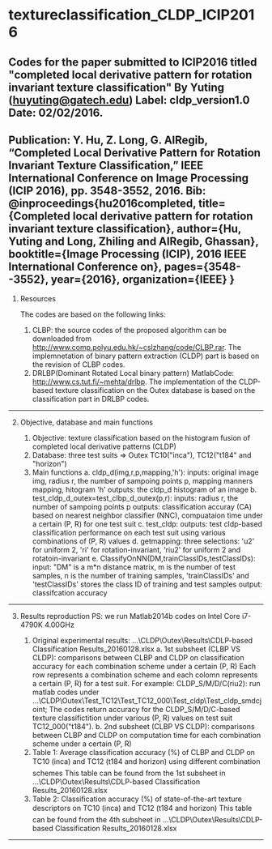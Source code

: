 # textureclassification_CLDP_ICIP2016

Codes for the paper submitted to ICIP2016 titled "completed local derivative pattern for rotation invariant texture classification"
By Yuting (huyuting@gatech.edu)
Label: cldp_version1.0
Date: 02/02/2016.
-----------------------------------------------------------------------------------------------------------------------------------------
Publication:
Y. Hu, Z. Long, G. AlRegib, “Completed Local Derivative Pattern for Rotation Invariant Texture Classification,” IEEE International Conference on Image Processing (ICIP 2016), pp. 3548-3552, 2016.
Bib:
@inproceedings{hu2016completed,
  title={Completed local derivative pattern for rotation invariant texture classification},
  author={Hu, Yuting and Long, Zhiling and AlRegib, Ghassan},
  booktitle={Image Processing (ICIP), 2016 IEEE International Conference on},
  pages={3548--3552},
  year={2016},
  organization={IEEE}
}
-----------------------------------------------------------------------------------------------------------------------------------------

1. Resources

   The codes are based on the following links:
   1) CLBP: the source codes of the proposed algorithm can be downloaded from http://www.comp.polyu.edu.hk/~cslzhang/code/CLBP.rar.
      The implemnetation of binary pattern extraction (CLDP) part is based on the revision of CLBP codes.
   2) DRLBP(Dominant Rotated Local binary pattern) MatlabCode: http://www.cs.tut.fi/~mehta/drlbp.
      The implementation of the CLDP-based texture classification on the Outex database is based on the classification part in DRLBP codes.
-----------------------------------------------------------------------------------------------------------------------------------------
2. Objective, database and main functions

   1) Objective: texture classification based on the histogram fusion of completed local derivative patterns (CLDP)
   2) Database: three test suits => Outex TC10("inca"), TC12("t184" and "horizon")
   3) Main functions
      a. cldp_d(img,r,p,mapping,'h'):
	 inputs: original image img, radius r, the number of sampoing points p, mapping manners mapping, hitogram 'h'
         outputs: the cldp_d histogram of an image
      b. test_cldp_d_outex=test_clbp_d_outex(p,r):
         inputs: radius r, the number of sampoing points p
         outputs: classification accuray (CA) based on nearest neighbor classifier (NNC), compuataion time under a certain (P, R) for one test suit
      c. test_cldp:
         outputs: test cldp-based classification performance on each test suit using various combinations of (P, R) values
      d. getmapping:
         three selections: 'u2' for uniform 2, 'ri' for rotation-invariant, 'riu2' for uniform 2 and rotatoin-invariant
      e. ClassifyOnNN(DM,trainClassIDs,testClassIDs):
         input:  "DM" is a m*n distance matrix, m is the number of test samples, n is the number of training samples, 'trainClassIDs' and 'testClassIDs'
                stores the class ID of training and test samples
         output: classifcation accuracy
-----------------------------------------------------------------------------------------------------------------------------------------
3. Results reproduction
   PS: we run Matlab2014b codes on Intel Core i7-4790K 4.00GHz

   1) Original experimental results: ...\CLDP\Outex\Results\CDLP-based Classification Results_20160128.xlsx
      a. 1st subsheet (CLBP VS CLDP): comparisons between CLBP and CLDP on classification accuracy for each combination scheme under a certain (P, R)
         Each row represents a combination scheme and each colomn represents a certain (P, R) for a test suit.
         For example:
         CLDP_S/M/D/C(riu2): run matlab codes under ...\CLDP\Outex\Test_TC12\Test_TC12_000\Test_cldp\Test_cldp_smdcjoint;
         The codes return accuracy for the CLDP_S/M/D/C-based texture classifictition under various (P, R) values on test suit TC12_000("t184").
      b. 2nd subsheet (CLBP VS CLDP): comparisons between CLBP and CLDP on computation time for each combination scheme under a certain (P, R)
   2) Table 1: Average classification accuracy (%) of CLBP and CLDP on TC10 (inca) and TC12 (t184 and horizon) using different combination schemes
      This table can be found from the 1st subsheet in ...\CLDP\Outex\Results\CDLP-based Classification Results_20160128.xlsx      
   3) Table 2: Classification accuracy (%) of state-of-the-art texture descriptors on TC10 (inca) and TC12 (t184 and horizon)
      This table can be found from the 4th subsheet in ...\CLDP\Outex\Results\CDLP-based Classification Results_20160128.xlsx
-----------------------------------------------------------------------------------------------------------------------------------------
